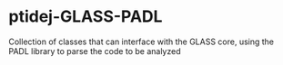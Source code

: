 # ptidej-GLASS-PADL
Collection of classes that can interface with the GLASS core, using the PADL library to parse the code to be analyzed
